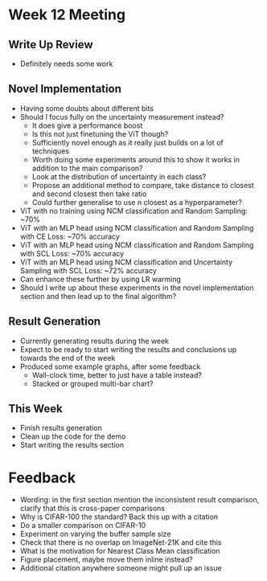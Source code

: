 # Week 12 Meeting
## Write Up Review
- Definitely needs some work

## Novel Implementation
- Having some doubts about different bits
- Should I focus fully on the uncertainty measurement instead?
    - It does give a performance boost 
    - Is this not just finetuning the ViT though?
    - Sufficiently novel enough as it really just builds on a lot of techniques
    - Worth doing some experiments around this to show it works in addition to the main comparison?
    - Look at the distribution of uncertainty in each class?
    - Propose an additional method to compare, take distance to closest and second closest then take ratio
    - Could further generalise to use n closest as a hyperparameter?
- ViT with no training using NCM classification and Random Sampling: ~70%
- ViT with an MLP head using NCM classification and Random Sampling with CE Loss: ~70% accuracy
- ViT with an MLP head using NCM classification and Random Sampling with SCL Loss: ~70% accuracy
- ViT with an MLP head using NCM classification and Uncertainty Sampling with SCL Loss: ~72% accuracy
- Can enhance these further by using LR warming 
- Should I write up about these experiments in the novel implementation section and then lead up to the final algorithm?

## Result Generation
- Currently generating results during the week
- Expect to be ready to start writing the results and conclusions up towards the end of the week
- Produced some example graphs, after some feedback
    - Wall-clock time, better to just have a table instead?
    - Stacked or grouped multi-bar chart?
    
## This Week
- Finish results generation
- Clean up the code for the demo
- Start writing the results section

# Feedback
- Wording: in the first section mention the inconsistent result comparison, clarify that this is cross-paper comparisons
- Why is CIFAR-100 the standard? Back this up with a citation
- Do a smaller comparison on CIFAR-10
- Experiment on varying the buffer sample size
- Check that there is no overlap on ImageNet-21K and cite this
- What is the motivation for Nearest Class Mean classification
- Figure placement, maybe move them inline instead?
- Additional citation anywhere someone might pull up an issue
